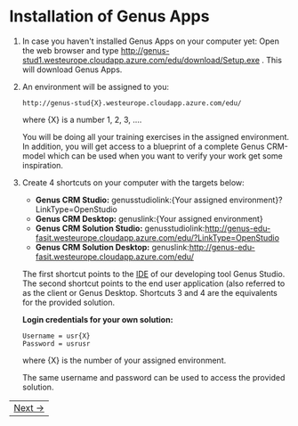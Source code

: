 # Installation of Genus Apps

1. In case you haven't installed Genus Apps on your computer yet: Open the web browser and type http://genus-stud1.westeurope.cloudapp.azure.com/edu/download/Setup.exe . This will download Genus Apps.

2. An environment will be assigned to you:
  
   ```
   http://genus-stud{X}.westeurope.cloudapp.azure.com/edu/
   ```
  
   where {X} is a number 1, 2, 3, ....
    
   You will be doing all your training exercises in the assigned environment. In addition, you will get access to a blueprint of a complete Genus CRM-model which can be used when you want to verify your work get some inspiration. 
   
3. Create 4 shortcuts on your computer with the targets below:

   * **Genus CRM Studio:** genusstudiolink:{Your assigned environment}?LinkType=OpenStudio
   * **Genus CRM Desktop:** genuslink:{Your assigned environment}
   * **Genus CRM Solution Studio:** genusstudiolink:http://genus-edu-fasit.westeurope.cloudapp.azure.com/edu/?LinkType=OpenStudio
   * **Genus CRM Solution Desktop:** genuslink:http://genus-edu-fasit.westeurope.cloudapp.azure.com/edu/

   The first shortcut points to the [IDE](https://en.wikipedia.org/wiki/Integrated_development_environment) of our developing tool Genus    Studio. The second shortcut points to the end user application (also referred to as the client or Genus Desktop. Shortcuts 3 and 4 are the equivalents for the provided solution.

   **Login credentials for your own solution:**

   ```
   Username = usr{X}
   Password = usrusr
   ```

   where {X} is the number of your assigned environment.

   The same username and password can be used to access the provided solution.

<table>
   <tr><td align="right"><a href="installation-of-genus-app-platform.md">Next -></a></td></tr>
</table>

